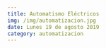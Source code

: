 ```yaml
---
title: Automatismo Eléctricos
img: /img/automatizacion.jpg
date: Lunes 19 de agosto 2019
category: automatizacion
---
```

